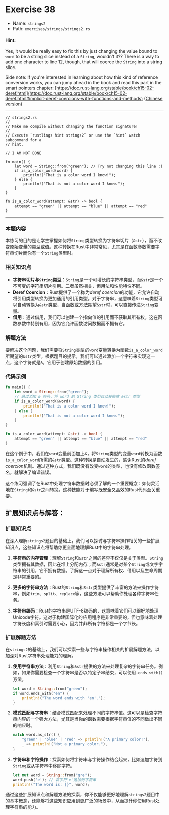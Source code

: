 # Exercise 38

- Name: ```strings2```
- Path: ```exercises/strings/strings2.rs```
#### Hint: 

Yes, it would be really easy to fix this by just changing the value bound to `word` to be a string slice instead of a `String`, wouldn't it?? There is a way to add one character to line 12, though, that will coerce the `String` into a string slice.

Side note: If you're interested in learning about how this kind of reference conversion works, you can jump ahead in the book and read this part in the smart pointers chapter: [https://doc.rust-lang.org/stable/book/ch15-02-deref.html](https://doc.rust-lang.org/stable/book/ch15-02-deref.html#implicit-deref-coercions-with-functions-and-methods) ([Chinese version](https://rustwiki.org/zh-CN/book/ch15-02-deref.html#%E5%87%BD%E6%95%B0%E5%92%8C%E6%96%B9%E6%B3%95%E7%9A%84%E9%9A%90%E5%BC%8F%E8%A7%A3%E5%BC%95%E7%94%A8%E5%BC%BA%E5%88%B6%E8%BD%AC%E6%8D%A2))


---



```rust,editable
// strings2.rs
//
// Make me compile without changing the function signature!
//
// Execute `rustlings hint strings2` or use the `hint` watch subcommand for a
// hint.

// I AM NOT DONE

fn main() {
    let word = String::from("green"); // Try not changing this line :)
    if is_a_color_word(word) {
        println!("That is a color word I know!");
    } else {
        println!("That is not a color word I know.");
    }
}

fn is_a_color_word(attempt: &str) -> bool {
    attempt == "green" || attempt == "blue" || attempt == "red"
}

```

---

### 本题内容

本练习的目的是让学生掌握如何将`String`类型转换为字符串切片（`&str`），而不改变原始变量的类型或值。这种转换在Rust中非常常见，尤其是在函数参数需要字符串切片而你有一个`String`类型时。

### 相关知识点

- **字符串切片与`String`类型**：`String`是一个可增长的字符串类型，而`&str`是一个不可变的字符串切片引用。二者虽然相关，但用法和性能特性不同。
- **Deref Coercion**：Rust提供了一个称为*deref coercion*的功能，它允许自动将引用类型转换为更加通用的引用类型。对于字符串，这意味着`String`类型可以自动转换为`&str`类型，当函数或方法期望`&str`时，可以直接传递`String`变量。
- **借用**：通过借用，我们可以创建一个指向值的引用而不获取其所有权。这在函数参数中特别有用，因为它允许函数访问数据而不拥有它。

### 解题方法

要解决这个问题，我们需要将`String`类型的`word`变量转换为函数`is_a_color_word`所期望的`&str`类型。根据题目的提示，我们可以通过添加一个字符来实现这一点，这个字符就是`&`，它用于创建原始数据的引用。

### 代码示例

```rust
fn main() {
    let word = String::from("green");
    // 通过添加 & 符号，将 word 的 String 类型自动转换成 &str 类型
    if is_a_color_word(&word) {
        println!("That is a color word I know!");
    } else {
        println!("That is not a color word I know.");
    }
}

fn is_a_color_word(attempt: &str) -> bool {
    attempt == "green" || attempt == "blue" || attempt == "red"
}
```

在这个例子中，我们在`word`变量前面加上`&`，将`String`类型的变量`word`转换为函数`is_a_color_word`所需的`&str`类型。这种转换是自动发生的，感谢Rust的*deref coercion*机制。通过这种方式，我们既没有改变`word`的类型，也没有修改函数签名，就解决了编译错误。

这个练习强调了在Rust中处理字符串数据时必须了解的一个重要概念：如何灵活地在`String`和`&str`之间转换。这种技能对于编写既安全又高效的Rust代码至关重要。

## 扩展知识点与解答：

### 扩展知识点

在深入理解`strings2`题目的基础上，我们可以探讨与字符串操作相关的一些扩展知识点，这些知识点将帮助你更全面地理解Rust中的字符串处理。

1. **字符串的内存管理**：理解`String`和`&str`之间的差异不仅仅是关于类型。`String`类型拥有其数据，因此在堆上分配内存；而`&str`通常是对某个`String`或文字字符串的引用，它不拥有数据。了解这一点对于理解所有权、借用以及生命周期是非常重要的。
   
2. **更多的字符串方法**：Rust的`String`和`&str`类型提供了丰富的方法来操作字符串，例如`trim`、`split`、`replace`等，这些方法可以帮助你处理各种字符串任务。

3. **字符串编码**：Rust的字符串是UTF-8编码的，这意味着它们可以很好地处理Unicode字符。这对于构建国际化的应用程序是非常重要的，但也意味着处理字符长度和索引时需要小心，因为并非所有字符都是一个字节长。

### 扩展解题方法

在`strings2`的基础上，我们可以探索一些与字符串操作相关的扩展解题方法，以加深对Rust字符串处理能力的理解。

1. **使用字符串方法**：利用`String`和`&str`提供的方法来处理复杂的字符串任务。例如，如果你需要检查一个字符串是否以特定子串结束，可以使用`.ends_with()`方法。

   ```rust
   let word = String::from("green");
   if word.ends_with("en") {
       println!("The word ends with 'en'.");
   }
   ```

2. **模式匹配与字符串**：结合模式匹配来处理不同的字符串值。这可以是检查字符串内容的一个强大方法，尤其是当你的函数需要根据字符串值的不同做出不同的响应时。

   ```rust
   match word.as_str() {
       "green" | "blue" | "red" => println!("A primary color!"),
       _ => println!("Not a primary color."),
   }
   ```

3. **字符串和字符操作**：探索如何将字符串与字符操作结合起来，比如追加字符到`String`或从字符串中移除字符。

   ```rust
   let mut word = String::from("gre");
   word.push('e'); // 将字符'e'追加到字符串
   println!("The word is: {}", word);
   ```

通过这些扩展知识点和解题方法的探索，你不仅能够更好地理解`strings2`题目中的基本概念，还能够将这些知识应用到更广泛的场景中，从而提升你使用Rust处理字符串的能力。
